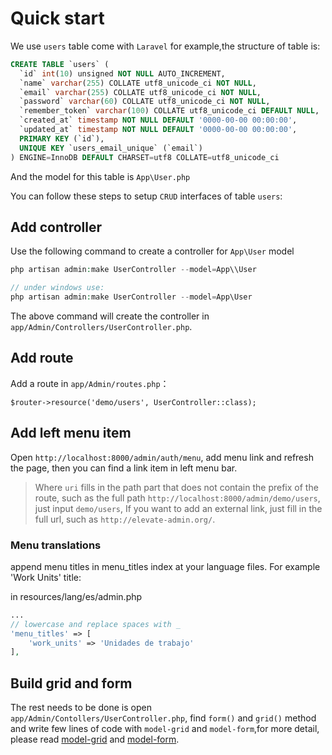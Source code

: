 # Quick start

We use `users` table come with `Laravel` for example,the structure of table is:
```sql
CREATE TABLE `users` (
  `id` int(10) unsigned NOT NULL AUTO_INCREMENT,
  `name` varchar(255) COLLATE utf8_unicode_ci NOT NULL,
  `email` varchar(255) COLLATE utf8_unicode_ci NOT NULL,
  `password` varchar(60) COLLATE utf8_unicode_ci NOT NULL,
  `remember_token` varchar(100) COLLATE utf8_unicode_ci DEFAULT NULL,
  `created_at` timestamp NOT NULL DEFAULT '0000-00-00 00:00:00',
  `updated_at` timestamp NOT NULL DEFAULT '0000-00-00 00:00:00',
  PRIMARY KEY (`id`),
  UNIQUE KEY `users_email_unique` (`email`)
) ENGINE=InnoDB DEFAULT CHARSET=utf8 COLLATE=utf8_unicode_ci
```
And the model for this table is `App\User.php`

You can follow these steps to setup `CRUD` interfaces of table `users`:

## Add controller

Use the following command to create a controller for `App\User` model

```php
php artisan admin:make UserController --model=App\\User

// under windows use:
php artisan admin:make UserController --model=App\User
```
The above command will create the controller in `app/Admin/Controllers/UserController.php`.

## Add route

Add a route in `app/Admin/routes.php`：
```
$router->resource('demo/users', UserController::class);
```

## Add left menu item

Open `http://localhost:8000/admin/auth/menu`, add menu link and refresh the page, then you can find a link item in left menu bar.

> Where `uri` fills in the path part that does not contain the prefix of the route, such as the full path `http://localhost:8000/admin/demo/users`, just input `demo/users`, If you want to add an external link, just fill in the full url, such as `http://elevate-admin.org/`.

### Menu translations

append menu titles in menu_titles index at your language files.
For example 'Work Units' title:

in resources/lang/es/admin.php
```php
...
// lowercase and replace spaces with _
'menu_titles' => [
    'work_units' => 'Unidades de trabajo'
],
```

## Build grid and form

The rest needs to be done is open `app/Admin/Contollers/UserController.php`, find `form()` and `grid()` method and write few lines of code with `model-grid` and `model-form`,for more detail, please read [model-grid](/en/model-grid.md) and [model-form](/en/model-form.md).
